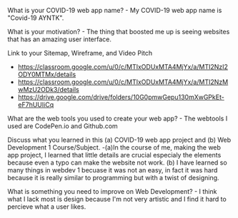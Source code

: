 What is your COVID-19 web app name? - My COVID-19 web app name is "Covid-19 AYNTK".

What is your motivation? - The thing that boosted me up is seeing websites that has an amazing user interface.

Link to your Sitemap, Wireframe, and Video Pitch
- https://classroom.google.com/u/0/c/MTIxODUxMTA4MjYx/a/MTI2NzI2ODY0MTMx/details
- https://classroom.google.com/u/0/c/MTIxODUxMTA4MjYx/a/MTI2NzMwMzU2ODk3/details
- https://drive.google.com/drive/folders/10G0pmwGepu130mXwGPkEt-eF7hUUIiCq

What are the web tools you used to create your web app? - The webtools I used are CodePen.io and Github.com

Discuss what you learned in this (a) COVID-19 web app project and (b) Web Development 1 Course/Subject.
-(a)In the course of me, making the web app project, I learned that little details are crucial especialy the elements
because even a typo can make the website not work. (b) I have learned so many things in webdev 1 becuase it was not
an easy, in fact it was hard because it is really similar to programming but with a twist of designing.

What is something you need to improve on Web Development? - I think what I lack most is design because I'm not very artistic
                                                            and I find it hard to percieve what a user likes.
